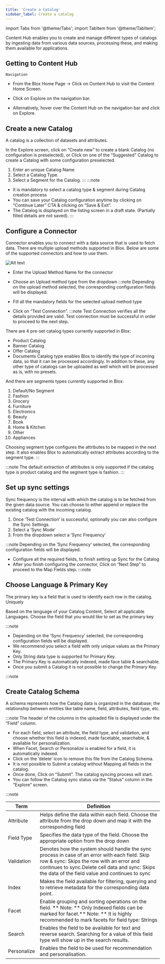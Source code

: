 ```yaml
---
title: 'Create a Catalog'
sidebar_label: Create a catalog
---
```

import Tabs from '@theme/Tabs';
import TabItem from '@theme/TabItem';
<head>
  <title>I</title>
  <meta
    name="description"
    content="Content Hub enables you to create and manage different types of catalogs by ingesting data from various data sources, processing these, and making them available for applications."
  />
</head>

Content Hub enables you to create and manage different types of catalogs by ingesting data from various data sources, processing these, and making them available for applications.

## Getting to Content Hub

`Navigation`

* From the Blox Home Page &rarr; Click on Content Hub to visit the Content Home Screen. 

* Click on Explore on the navigation bar.

* Alternatively, hover over the Content Hub on the navigation bar and click on Explore.


## Create a new Catalog 

A catalog is a collection of datasets and attributes.


In the Explore screen, click on “Create new” to create a blank Catalog (no configuration is preselected), or Click on one of the “Suggested” Catalog to create a Catalog with some configuration preselected.
1. Enter an unique Catalog Name
2. Select a Catalog Type.
3. Select a Segment for the Catalog.
:::
:::note
* It is mandatory to select a catalog type & segment during Catalog creation process
* You can save your Catalog configuration anytime by clicking on “Continue Later” CTA & clicking on “Save & Exit”. 
* The Catalog is displayed on the listing screen in a draft state. (Partially filled details are not saved).
:::
## Configure a Connector
 
Connector enables you to connect with a data source that is used to fetch data. There are multiple upload methods supported in Blox. Below are some of the supported connectors and how to use them.

![Alt text]( https://support.getblox.ai/wp-content/uploads/2022/08/configure-a-connector.png "a title")

* Enter the Upload Method Name for the connector
* Choose an Upload method type from the dropdown
:::note
Depending on the upload method selected, the corresponding configuration fields will be displayed.

* Fill all the mandatory fields for the selected upload method type
* Click on “Test Connection”.
:::note
Test Connection verifies all the details provided are valid. Test connection must be successful in order to proceed to the next step.

There are 4 pre-set  catalog types currently supported in Blox:

* Product Catalog 
* Banner Catalog 
* Offer Catalog 
* Documents 
Catalog type enables Blox to identify the type of incoming data, so that it can be processed accordingly. In addition to these, any other type of catalogs can be uploaded as well which will be processed as is, with no presets.



And there are  segments types currently supported in Blox:

1. Default/No Segment 
2. Fashion 
3. Grocery 
4. Furniture 
5. Electronics 
6. Beauty 
7. Book 
8. Home & Kitchen 
9. Other 
10. Appliances

Choosing segment type configures the attributes to be mapped in the next step. It also enables Blox to automatically extract attributes according to the segment type.
:::

:::note
The default extraction of attributes is only supported if the catalog type is product catalog and the segment type is fashion.
:::
## Set up sync settings 


Sync frequency is the interval with which the catalog is to be fetched from the given data source. You can choose to either append or replace the existing catalog with the incoming catalog.

1. Once ‘Test Connection’ is successful, optionally you can also configure the Sync Settings.
2. Select a ‘Sync Mode’
3. From the dropdown select a ‘Sync Frequency’

:::note
Depending on the ‘Sync Frequency’ selected, the corresponding configuration fields will be displayed.

* Configure all the required fields, to finish setting up Sync for the Catalog
* After you finish configuring the connector, Click on “Next Step” to proceed to the Map Fields step.
:::note
## Choose Language & Primary Key

The primary key is a field that is used to identify each row in the catalog. Uniquely 

Based on the language of your Catalog Content, Select all applicable Languages.
Choose the field that you would like to set as the primary key

:::note
- Depending on the ‘Sync Frequency’ selected, the corresponding configuration fields will be displayed.
- We recommend you select a field with only unique values as the Primary Key. 
- Only String data type is supported for Primary Key.
- The Primary Key is automatically indexed, made face table & searchable. 
- Once you submit a Catalog it is not possible to change the Primary Key. 

:::note
## Create Catalog Schema 

A schema represents how the Catalog data is organized in the database; the relationship between entities like table name, field, attributes, field type, etc.

:::note
The header of the columns in the uploaded file is displayed under the “Field” column.
- For each field, select an attribute, the field type, and validation, and choose whether this field is indexed, made facetable, searchable, & available for personalization.
- When Facet, Search or Personalize is enabled for a field, it is automatically indexed.
- Click on the ‘delete’ icon to remove this file from the Catalog Schema.
- It is not possible to Submit a catalog without Mapping all fields in the catalog.
- Once done, Click on “Submit”. The catalog syncing process will start.
- You can follow the Catalog sync status via the “Status” column in the “Explore” screen.

:::note

| Term   | Definition | 
| ---------- | -------- | 
| Attribute   | Helps define the data within each field. Choose the attribute from the drop down and map it with the corresponding field     |
| Field Type | Specifies the data type of the field. Choose the appropriate option from the drop down       |  
| Validation | Denotes how the system should handle the sync process in case of an error with each field. Skip row & sync: Skips the row with an error and continues to sync.Delete cell data and sync: Skips the data of the field value and continues to sync     |  
| Index | Makes the field available for filtering, querying and to retrieve metadata for the corresponding data point.       |  
| Facet | 	Enable grouping and sorting operations on the field. ** Note: ** Only Indexed fields can be marked for facet.** Note: ** It is highly recommended to mark facets for field type: Strings      |  
| Search | Enables the field to be available for text and reverse search. Searching for a value of this field type will show up in the search results.      |  
| Personalize |   Enables the field to be used for recommendation and personalisation.     |  



